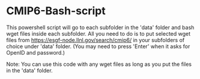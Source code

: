# CMIP6-Bash-script

This powershell script will go to each subfolder in the 'data' folder and bash wget files inside each subfolder. All you need to do is to put selected wget files from https://esgf-node.llnl.gov/search/cmip6/ in your subfolders of choice under 'data' folder. (You may need to press 'Enter' when it asks for OpenID and password.)

Note: You can use this code with any wget files as long as you put the files in the 'data' folder.
